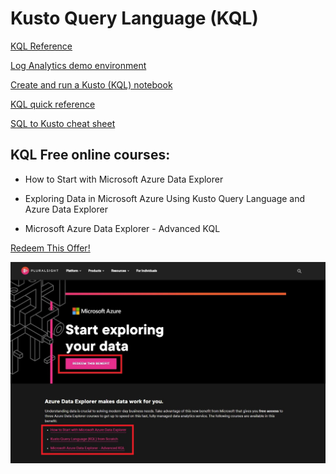 # Kusto Query Language (KQL)
[KQL Reference](https://docs.microsoft.com/en-us/azure/data-explorer/kusto/query/) 

[Log Analytics demo environment](https://portal.loganalytics.io/demo) 

[Create and run a Kusto (KQL) notebook](https://docs.microsoft.com/en-us/sql/azure-data-studio/notebooks/notebooks-kusto-kernel?view=sql-server-ver16) 

[KQL quick reference](https://docs.microsoft.com/en-us/azure/data-explorer/kql-quick-reference)

[SQL to Kusto cheat sheet](https://docs.microsoft.com/en-us/azure/data-explorer/kusto/query/sqlcheatsheet)




KQL Free online courses:
--
* How to Start with Microsoft Azure Data Explorer

* Exploring Data in Microsoft Azure Using Kusto Query Language and Azure Data Explorer

* Microsoft Azure Data Explorer - Advanced KQL

[Redeem This Offer!](https://www.pluralsight.com/partners/microsoft/azure-data-explorer)

<a href="https://www.pluralsight.com/partners/microsoft/azure-data-explorer"><img src="/media/KQL_free_online_courses.jpg" /> </a>
